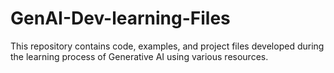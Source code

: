 # GenAI-Dev-learning-Files
This repository contains code, examples, and project files developed during the learning process of Generative AI using various resources.
